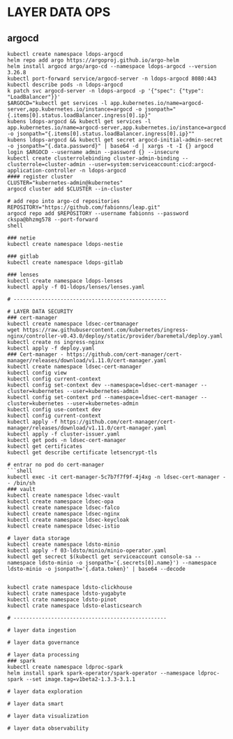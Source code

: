 

# LAYER DATA OPS
## argocd
```shell
kubectl create namespace ldops-argocd
helm repo add argo https://argoproj.github.io/argo-helm
helm install argocd argo/argo-cd --namespace ldops-argocd --version 3.26.8
kubectl port-forward service/argocd-server -n ldops-argocd 8080:443
kubectl describe pods -n ldops-argocd
k patch svc argocd-server -n ldops-argocd -p '{"spec": {"type": "LoadBalancer"}}'
$ARGOCD="kubectl get services -l app.kubernetes.io/name=argocd-server,app.kubernetes.io/instance=argocd -o jsonpath="{.items[0].status.loadBalancer.ingress[0].ip}"
kubens ldops-argocd && kubectl get services -l app.kubernetes.io/name=argocd-server,app.kubernetes.io/instance=argocd -o jsonpath="{.items[0].status.loadBalancer.ingress[0].ip}""
kubens ldops-argocd && kubectl get secret argocd-initial-admin-secret -o jsonpath="{.data.password}" | base64 -d | xargs -t -I {} argocd login $ARGOCD --username admin --password {} --insecure
kubectl create clusterrolebinding cluster-admin-binding --clusterrole=cluster-admin --user=system:serviceaccount:cicd:argocd-application-controller -n ldops-argocd
#### register cluster
CLUSTER="kubernetes-admin@kubernetes"
argocd cluster add $CLUSTER --in-cluster

# add repo into argo-cd repositories
REPOSITORY="https://github.com/fabionns/leap.git"
argocd repo add $REPOSITORY --username fabionns --password ckspa@bhzmg578 --port-forward
shell

### netie
kubectl create namespace ldops-nestie

### gitlab
kubectl create namespace ldops-gitlab

### lenses
kubectl create namespace ldops-lenses
kubectl apply -f 01-ldops/lenses/lenses.yaml

# -------------------------------------------------

# LAYER DATA SECURITY
### cert-manager
kubectl create namespace ldsec-certmanager
wget https://raw.githubusercontent.com/kubernetes/ingress-nginx/controller-v0.43.0/deploy/static/provider/baremetal/deploy.yaml
kubectl create ns ingress-nginx
kubectl apply -f deploy.yaml
### Cert-manager - https://github.com/cert-manager/cert-manager/releases/download/v1.11.0/cert-manager.yaml
kubectl create namespace ldsec-cert-manager
kubectl config view
kubectl config current-context
kubectl config set-context dev --namespace=ldsec-cert-manager --cluster=kubernetes --user=kubernetes-admin
kubectl config set-context prd --namespace=ldsec-cert-manager --cluster=kubernetes --user=kubernetes-admin
kubectl config use-context dev
kubectl config current-context
kubectl apply -f https://github.com/cert-manager/cert-manager/releases/download/v1.11.0/cert-manager.yaml
kubectl apply -f cluster-issuer.yaml
kubectl get pods -n ldsec-cert-manager
kubectl get certificates
kubectl get describe certificate letsencrypt-tls

# entrar no pod do cert-manager
```shell
kubectl exec -it cert-manager-5c7b7f7f9f-4j4xg -n ldsec-cert-manager -- /bin/sh
### vault
kubectl create namespace ldsec-vault
kubectl create namespace ldsec-opa
kubectl create namespace ldsec-falco
kubectl create namespace ldsec-nginx
kubectl create namespace ldsec-keycloak
kubectl create namespace ldsec-istio

# layer data storage 
kubectl create namespace ldsto-minio
kubectl apply -f 03-ldsto/minio/minio-operator.yaml
kubectl get secrect $(kubectl get serviceaccount console-sa --namespace ldsto-minio -o jsonpath='{.secrets[0].name}') --namespace ldsto-minio -o jsonpath='{.data.token}' | base64 --decode


kubectl crate namespace ldsto-clickhouse
kubectl crate namespace ldsto-yugabyte
kubectl crate namespace ldsto-pinot
kubectl crate namespace ldsto-elasticsearch

# -------------------------------------------------

# layer data ingestion

# layer data governance

# layer data processing
### spark
kubectl create namespace ldproc-spark
helm install spark spark-operator/spark-operator --namespace ldproc-spark --set image.tag=v1beta2-1.3.3-3.1.1

# layer data exploration

# layer data smart

# layer data visualization

# layer data observability


